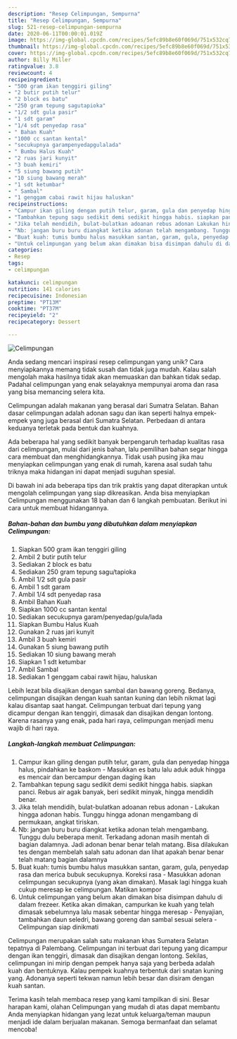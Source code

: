 ```yaml
---
description: "Resep Celimpungan, Sempurna"
title: "Resep Celimpungan, Sempurna"
slug: 521-resep-celimpungan-sempurna
date: 2020-06-11T00:00:01.019Z
image: https://img-global.cpcdn.com/recipes/5efc89b8e60f069d/751x532cq70/celimpungan-foto-resep-utama.jpg
thumbnail: https://img-global.cpcdn.com/recipes/5efc89b8e60f069d/751x532cq70/celimpungan-foto-resep-utama.jpg
cover: https://img-global.cpcdn.com/recipes/5efc89b8e60f069d/751x532cq70/celimpungan-foto-resep-utama.jpg
author: Billy Miller
ratingvalue: 3.8
reviewcount: 4
recipeingredient:
- "500 gram ikan tenggiri giling"
- "2 butir putih telur"
- "2 block es batu"
- "250 gram tepung sagutapioka"
- "1/2 sdt gula pasir"
- "1 sdt garam"
- "1/4 sdt penyedap rasa"
- " Bahan Kuah"
- "1000 cc santan kental"
- "secukupnya garampenyedapgulalada"
- " Bumbu Halus Kuah"
- "2 ruas jari kunyit"
- "3 buah kemiri"
- "5 siung bawang putih"
- "10 siung bawang merah"
- "1 sdt ketumbar"
- " Sambal"
- "1 genggam cabai rawit hijau haluskan"
recipeinstructions:
- "Campur ikan giling dengan putih telur, garam, gula dan penyedap hingga halus, pindahkan ke baskom Masukkan es batu lalu aduk aduk hingga es mencair dan bercampur dengan daging ikan"
- "Tambahkan tepung sagu sedikit demi sedikit hingga habis. siapkan panci. Rebus air agak banyak, beri sedikit minyak, hingga mendidih benar."
- "Jika telah mendidih, bulat-bulatkan adoanan rebus adonan Lakukan hingga adonan habis. Tunggu hingga adonan mengambang di permukaan, angkat tiriskan."
- "Nb: jangan buru buru diangkat ketika adonan telah mengambang. Tunggu dulu beberapa menit. Terkadang adonan masih mentah di bagian dalamnya. Jadi adonan benar benar telah matang. Bisa dilakukan tes dengan membelah salah satu adonan dan lihat apakah benar benar telah matang bagian dalamnya"
- "Buat kuah: tumis bumbu halus masukkan santan, garam, gula, penyedap rasa dan merica bubuk secukupnya. Koreksi rasa Masukkan adonan celimpungan secukupnya (yang akan dimakan). Masak lagi hingga kuah cukup meresap ke celimpungan. Matikan kompor"
- "Untuk celimpungan yang belum akan dimakan bisa disimpan dahulu di dalam frezeer. Ketika akan dimakan, campurkan ke kuah yang telah dimasak sebelumnya lalu masak sebentar hingga meresap Penyajian, tambahkan daun seledri, bawang goreng dan sambal sesuai selera Celimpungan siap dinikmati"
categories:
- Resep
tags:
- celimpungan

katakunci: celimpungan 
nutrition: 141 calories
recipecuisine: Indonesian
preptime: "PT13M"
cooktime: "PT37M"
recipeyield: "2"
recipecategory: Dessert

---
```



![Celimpungan](https://img-global.cpcdn.com/recipes/5efc89b8e60f069d/751x532cq70/celimpungan-foto-resep-utama.jpg)

Anda sedang mencari inspirasi resep celimpungan yang unik? Cara menyiapkannya memang tidak susah dan tidak juga mudah. Kalau salah mengolah maka hasilnya tidak akan memuaskan dan bahkan tidak sedap. Padahal celimpungan yang enak selayaknya mempunyai aroma dan rasa yang bisa memancing selera kita.

Celimpungan adalah makanan yang berasal dari Sumatra Selatan. Bahan dasar celimpungan adalah adonan sagu dan ikan seperti halnya empek-empek yang juga berasal dari Sumatra Selatan. Perbedaan di antara keduanya terletak pada bentuk dan kuahnya.

Ada beberapa hal yang sedikit banyak berpengaruh terhadap kualitas rasa dari celimpungan, mulai dari jenis bahan, lalu pemilihan bahan segar hingga cara membuat dan menghidangkannya. Tidak usah pusing jika mau menyiapkan celimpungan yang enak di rumah, karena asal sudah tahu triknya maka hidangan ini dapat menjadi suguhan spesial.


Di bawah ini ada beberapa tips dan trik praktis yang dapat diterapkan untuk mengolah celimpungan yang siap dikreasikan. Anda bisa menyiapkan Celimpungan menggunakan 18 bahan dan 6 langkah pembuatan. Berikut ini cara untuk membuat hidangannya.

<!--inarticleads1-->

##### Bahan-bahan dan bumbu yang dibutuhkan dalam menyiapkan Celimpungan:

1. Siapkan 500 gram ikan tenggiri giling
1. Ambil 2 butir putih telur
1. Sediakan 2 block es batu
1. Sediakan 250 gram tepung sagu/tapioka
1. Ambil 1/2 sdt gula pasir
1. Ambil 1 sdt garam
1. Ambil 1/4 sdt penyedap rasa
1. Ambil  Bahan Kuah
1. Siapkan 1000 cc santan kental
1. Sediakan secukupnya garam/penyedap/gula/lada
1. Siapkan  Bumbu Halus Kuah
1. Gunakan 2 ruas jari kunyit
1. Ambil 3 buah kemiri
1. Gunakan 5 siung bawang putih
1. Sediakan 10 siung bawang merah
1. Siapkan 1 sdt ketumbar
1. Ambil  Sambal
1. Sediakan 1 genggam cabai rawit hijau, haluskan


Lebih lezat bila disajikan dengan sambal dan bawang goreng. Bedanya, celimpungan disajikan dengan kuah santan kuning dan lebih nikmat lagi kalau disantap saat hangat. Celimpungan terbuat dari tepung yang dicampur dengan ikan tenggiri, dimasak dan disajikan dengan lontong. Karena rasanya yang enak, pada hari raya, celimpungan menjadi menu wajib di hari raya. 

<!--inarticleads2-->

##### Langkah-langkah membuat Celimpungan:

1. Campur ikan giling dengan putih telur, garam, gula dan penyedap hingga halus, pindahkan ke baskom - Masukkan es batu lalu aduk aduk hingga es mencair dan bercampur dengan daging ikan
1. Tambahkan tepung sagu sedikit demi sedikit hingga habis. siapkan panci. Rebus air agak banyak, beri sedikit minyak, hingga mendidih benar.
1. Jika telah mendidih, bulat-bulatkan adoanan rebus adonan - Lakukan hingga adonan habis. Tunggu hingga adonan mengambang di permukaan, angkat tiriskan.
1. Nb: jangan buru buru diangkat ketika adonan telah mengambang. Tunggu dulu beberapa menit. Terkadang adonan masih mentah di bagian dalamnya. Jadi adonan benar benar telah matang. Bisa dilakukan tes dengan membelah salah satu adonan dan lihat apakah benar benar telah matang bagian dalamnya
1. Buat kuah: tumis bumbu halus masukkan santan, garam, gula, penyedap rasa dan merica bubuk secukupnya. Koreksi rasa - Masukkan adonan celimpungan secukupnya (yang akan dimakan). Masak lagi hingga kuah cukup meresap ke celimpungan. Matikan kompor
1. Untuk celimpungan yang belum akan dimakan bisa disimpan dahulu di dalam frezeer. Ketika akan dimakan, campurkan ke kuah yang telah dimasak sebelumnya lalu masak sebentar hingga meresap - Penyajian, tambahkan daun seledri, bawang goreng dan sambal sesuai selera - Celimpungan siap dinikmati


Celimpungan merupakan salah satu makanan khas Sumatera Selatan tepatnya di Palembang. Celimpungan ini terbuat dari tepung yang dicampur dengan ikan tenggiri, dimasak dan disajikan dengan lontong. Sekilas, celimpungan ini mirip dengan pempek hanya saja yang berbeda adalah kuah dan bentuknya. Kalau pempek kuahnya terbentuk dari snatan kuning yang. Adonanya seperti tekwan namun lebih besar dan disiram dengan kuah santan. 

Terima kasih telah membaca resep yang kami tampilkan di sini. Besar harapan kami, olahan Celimpungan yang mudah di atas dapat membantu Anda menyiapkan hidangan yang lezat untuk keluarga/teman maupun menjadi ide dalam berjualan makanan. Semoga bermanfaat dan selamat mencoba!
